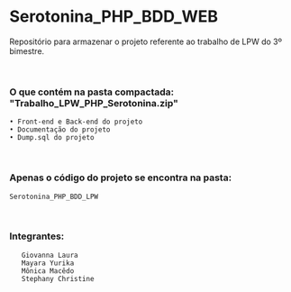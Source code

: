 # Serotonina_PHP_BDD_WEB
Repositório para armazenar o projeto referente ao trabalho de LPW do 3º bimestre.

<br>

### O que contém na pasta compactada: "Trabalho_LPW_PHP_Serotonina.zip"
    
    • Front-end e Back-end do projeto
    • Documentação do projeto
    • Dump.sql do projeto
    
<br>

### Apenas o código do projeto se encontra na pasta: 
    Serotonina_PHP_BDD_LPW
    
<br>

### Integrantes:

       Giovanna Laura
       Mayara Yurika
       Mônica Macêdo
       Stephany Christine

